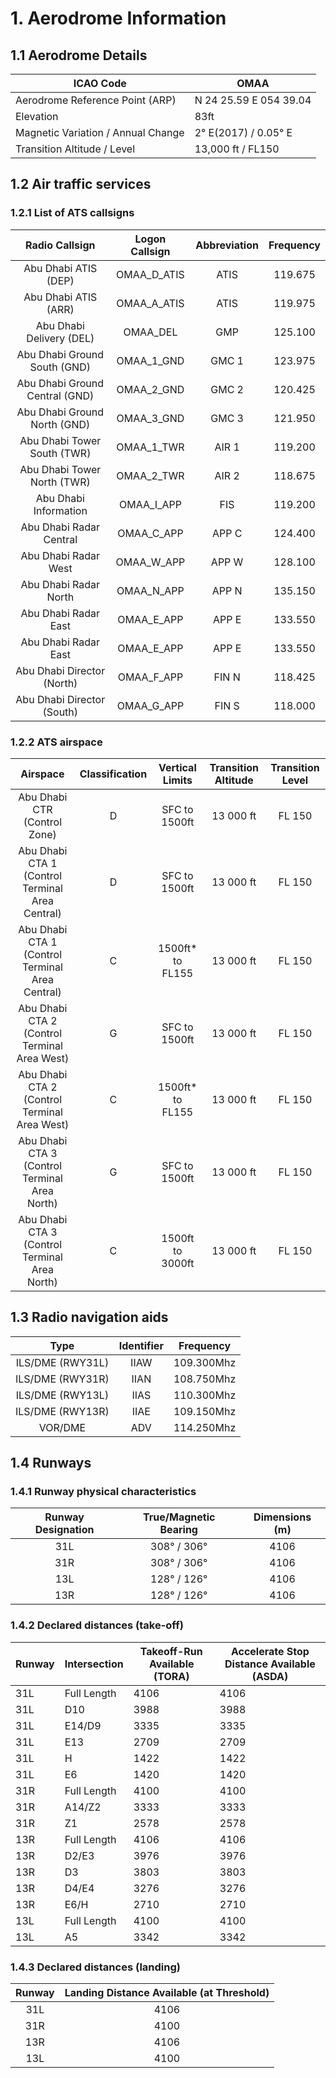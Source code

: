 # 1. Aerodrome Information
## 1.1 Aerodrome Details
| ICAO Code                          | OMAA                                               |
|------------------------------------|----------------------------------------------------|
| Aerodrome Reference Point (ARP)    | N 24 25.59 E 054 39.04                             |
| Elevation                          | 83ft                                               |
| Magnetic Variation / Annual Change | 2° E(2017) / 0.05° E                               |
| Transition Altitude / Level        | 13,000 ft / FL150                                  |

## 1.2 Air traffic services
### 1.2.1 List of ATS callsigns
| Radio Callsign                    | Logon Callsign   | Abbreviation    | Frequency   |
|:---------------------------------:|:----------------:|:---------------:|:-----------:|
|       Abu Dhabi ATIS (DEP)        |    OMAA_D_ATIS   |      ATIS       |   119.675   |
|       Abu Dhabi ATIS (ARR)        |    OMAA_A_ATIS   |      ATIS       |   119.975   |
|     Abu Dhabi Delivery (DEL)      |      OMAA_DEL    |       GMP       |   125.100   |
|   Abu Dhabi Ground South (GND)    |    OMAA_1_GND    |      GMC 1      |   123.975   |
|  Abu Dhabi Ground Central (GND)   |    OMAA_2_GND    |      GMC 2      |   120.425   |
|   Abu Dhabi Ground North (GND)    |    OMAA_3_GND    |      GMC 3      |   121.950   |
|   Abu Dhabi Tower South (TWR)     |    OMAA_1_TWR    |      AIR 1      |   119.200   |
|   Abu Dhabi Tower North (TWR)     |    OMAA_2_TWR    |      AIR 2      |   118.675   |
|      Abu Dhabi Information        |    OMAA_I_APP    |      FIS        |   119.200   |
|      Abu Dhabi Radar Central      |    OMAA_C_APP    |      APP C      |   124.400   |
|      Abu Dhabi Radar West         |    OMAA_W_APP    |      APP W      |   128.100   |
|      Abu Dhabi Radar North        |    OMAA_N_APP    |      APP N      |   135.150   |
|      Abu Dhabi Radar East         |    OMAA_E_APP    |      APP E      |   133.550   |
|      Abu Dhabi Radar East         |    OMAA_E_APP    |      APP E      |   133.550   |
|      Abu Dhabi Director (North)   |    OMAA_F_APP    |      FIN N      |   118.425   |
|      Abu Dhabi Director (South)   |    OMAA_G_APP    |      FIN S      |   118.000   |

### 1.2.2 ATS airspace
| Airspace                                         | Classification   | Vertical Limits       | Transition Altitude   | Transition Level   |
|:------------------------------------------------:|:----------------:|:---------------------:|:---------------------:|:------------------:|
| Abu Dhabi CTR (Control Zone)                     |        D         |   SFC to 1500ft       | 13 000 ft             | FL 150             |
| Abu Dhabi CTA 1 (Control Terminal Area Central)  |        D         |   SFC to 1500ft       | 13 000 ft             | FL 150             |
| Abu Dhabi CTA 1 (Control Terminal Area Central)  |        C         |   1500ft* to FL155    | 13 000 ft             | FL 150             |
| Abu Dhabi CTA 2 (Control Terminal Area West)     |        G         |   SFC to 1500ft       | 13 000 ft             | FL 150             |
| Abu Dhabi CTA 2 (Control Terminal Area West)     |        C         |  1500ft* to FL155     | 13 000 ft             | FL 150             |
| Abu Dhabi CTA 3 (Control Terminal Area North)    |        G         |   SFC to 1500ft       | 13 000 ft             | FL 150             |
| Abu Dhabi CTA 3 (Control Terminal Area North)    |        C         |   1500ft to 3000ft    | 13 000 ft             | FL 150             |



## 1.3 Radio navigation aids
| Type                     | Identifier   | Frequency   |
|:------------------------:|:------------:|:-----------:|
| ILS/DME (RWY31L)         | IIAW         | 109.300Mhz  |
| ILS/DME (RWY31R)         | IIAN         | 108.750Mhz  |
| ILS/DME (RWY13L)         | IIAS         | 110.300Mhz  |
| ILS/DME (RWY13R)         | IIAE         | 109.150Mhz  |
| VOR/DME                  | ADV          | 114.250Mhz  |


## 1.4 Runways
### 1.4.1 Runway physical characteristics
| Runway Designation   | True/Magnetic Bearing     | Dimensions (m)   |
|:--------------------:|:-------------------------:|:----------------:|
| 31L                  | 308° / 306°               |    4106          |
| 31R                  | 308° / 306°               |    4106          |
| 13L                  | 128° / 126°               |    4106          |
| 13R                  | 128° / 126°               |    4106          |

### 1.4.2 Declared distances (take-off)
| Runway | Intersection | Takeoff-Run Available (TORA) | Accelerate Stop Distance Available (ASDA) |
|--------|--------------|------------------------------|-------------------------------------------|
| 31L    | Full Length  | 4106                         | 4106                                      |
| 31L    | D10          | 3988                         | 3988                                      |
| 31L    | E14/D9       | 3335                         | 3335                                      |
| 31L    | E13          | 2709                         | 2709                                      |
| 31L    | H            | 1422                         | 1422                                      |
| 31L    | E6           | 1420                         | 1420                                      |
| 31R    | Full Length  | 4100                         | 4100                                      |
| 31R    | A14/Z2       | 3333                         | 3333                                      |
| 31R    | Z1           | 2578                         | 2578                                      |
| 13R    | Full Length  | 4106                         | 4106                                      |
| 13R    | D2/E3        | 3976                         | 3976                                      |
| 13R    | D3           | 3803                         | 3803                                      |
| 13R    | D4/E4        | 3276                         | 3276                                      |
| 13R    | E6/H         | 2710                         | 2710                                      |
| 13L    | Full Length  | 4100                         | 4100                                      |
| 13L    | A5           | 3342                         | 3342                                      |

### 1.4.3 Declared distances (landing)
| Runway    | Landing Distance Available (at Threshold)     |
|:---------:|:---------------------------------------------:|
|    31L    |     4106                                      |
|    31R    |     4100                                      |
|    13R    |     4106                                      |
|    13L    |     4100                                      |